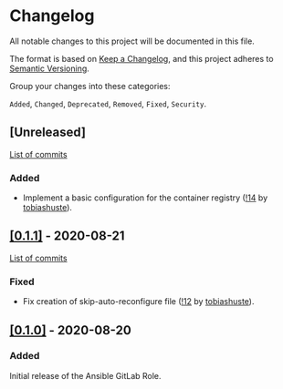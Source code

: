 <!--
SPDX-FileCopyrightText: 2020 Helmholtz Centre for Environmental Research (UFZ)
SPDX-FileCopyrightText: 2020 Helmholtz-Zentrum Dresden-Rossendorf (HZDR)

SPDX-License-Identifier: Apache-2.0
-->

# Changelog

All notable changes to this project will be documented in this file.

The format is based on [Keep a Changelog](https://keepachangelog.com/en/1.0.0/),
and this project adheres to [Semantic Versioning](https://semver.org/spec/v2.0.0.html).

Group your changes into these categories:

`Added`, `Changed`, `Deprecated`, `Removed`, `Fixed`, `Security`.

## [Unreleased]

[List of commits](https://gitlab.com/hifis/ansible/gitlab-role/-/compare/v0.1.1...master)

### Added
- Implement a basic configuration for the container registry
  ([!14](https://gitlab.com/hifis/ansible/gitlab-role/-/merge_requests/14)
  by [tobiashuste](https://gitlab.com/tobiashuste)).

## [[0.1.1]](https://gitlab.com/hifis/ansible/gitlab-role/-/releases/v0.1.1) - 2020-08-21

[List of commits](https://gitlab.com/hifis/ansible/gitlab-role/-/compare/v0.1.0...v0.1.1)

### Fixed
- Fix creation of skip-auto-reconfigure file
  ([!12](https://gitlab.com/hifis/ansible/gitlab-role/-/merge_requests/12)
  by [tobiashuste](https://gitlab.com/tobiashuste)).

## [[0.1.0]](https://gitlab.com/hifis/ansible/gitlab-role/-/releases/v0.1.0) - 2020-08-20

### Added

Initial release of the Ansible GitLab Role.
